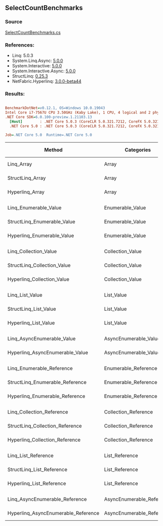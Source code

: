 ﻿## SelectCountBenchmarks

### Source
[SelectCountBenchmarks.cs](../NetFabric.Hyperlinq.Benchmarks/Benchmarks/SelectCountBenchmarks.cs)

### References:
- Linq: 5.0.3
- System.Linq.Async: [5.0.0](https://www.nuget.org/packages/System.Linq.Async/5.0.0)
- System.Interactive: [5.0.0](https://www.nuget.org/packages/System.Interactive/5.0.0)
- System.Interactive.Async: [5.0.0](https://www.nuget.org/packages/System.Interactive.Async/5.0.0)
- StructLinq: [0.25.3](https://www.nuget.org/packages/StructLinq/0.25.3)
- NetFabric.Hyperlinq: [3.0.0-beta44](https://www.nuget.org/packages/NetFabric.Hyperlinq/3.0.0-beta44)

### Results:
``` ini

BenchmarkDotNet=v0.12.1, OS=Windows 10.0.19043
Intel Core i7-7567U CPU 3.50GHz (Kaby Lake), 1 CPU, 4 logical and 2 physical cores
.NET Core SDK=6.0.100-preview.1.21103.13
  [Host]        : .NET Core 5.0.3 (CoreCLR 5.0.321.7212, CoreFX 5.0.321.7212), X64 RyuJIT
  .NET Core 5.0 : .NET Core 5.0.3 (CoreCLR 5.0.321.7212, CoreFX 5.0.321.7212), X64 RyuJIT

Job=.NET Core 5.0  Runtime=.NET Core 5.0  

```
|                              Method |                Categories | Count |         Mean |      Error |     StdDev | Ratio |  Gen 0 | Gen 1 | Gen 2 | Allocated |
|------------------------------------ |-------------------------- |------ |-------------:|-----------:|-----------:|------:|-------:|------:|------:|----------:|
|                          Linq_Array |                     Array |   100 |   198.220 ns |  0.6773 ns |  0.6336 ns |  1.00 | 0.0229 |     - |     - |      48 B |
|                    StructLinq_Array |                     Array |   100 |    10.184 ns |  0.0197 ns |  0.0164 ns |  0.05 |      - |     - |     - |         - |
|                     Hyperlinq_Array |                     Array |   100 |    15.412 ns |  0.0319 ns |  0.0283 ns |  0.08 |      - |     - |     - |         - |
|                                     |                           |       |              |            |            |       |        |       |       |           |
|               Linq_Enumerable_Value |          Enumerable_Value |   100 |   790.965 ns |  2.4941 ns |  2.2110 ns |  1.00 | 0.0420 |     - |     - |      88 B |
|         StructLinq_Enumerable_Value |          Enumerable_Value |   100 |   761.327 ns |  2.2745 ns |  1.7758 ns |  0.96 | 0.0153 |     - |     - |      32 B |
|          Hyperlinq_Enumerable_Value |          Enumerable_Value |   100 |   146.856 ns |  0.2308 ns |  0.2046 ns |  0.19 |      - |     - |     - |         - |
|                                     |                           |       |              |            |            |       |        |       |       |           |
|               Linq_Collection_Value |          Collection_Value |   100 |   791.787 ns |  2.1413 ns |  1.8982 ns |  1.00 | 0.0420 |     - |     - |      88 B |
|         StructLinq_Collection_Value |          Collection_Value |   100 |   806.411 ns |  3.3071 ns |  2.9317 ns |  1.02 | 0.0153 |     - |     - |      32 B |
|          Hyperlinq_Collection_Value |          Collection_Value |   100 |    16.205 ns |  0.0335 ns |  0.0314 ns |  0.02 |      - |     - |     - |         - |
|                                     |                           |       |              |            |            |       |        |       |       |           |
|                     Linq_List_Value |                List_Value |   100 |   388.335 ns |  1.5311 ns |  1.4322 ns |  1.00 | 0.0267 |     - |     - |      56 B |
|               StructLinq_List_Value |                List_Value |   100 |    10.448 ns |  0.0232 ns |  0.0206 ns |  0.03 |      - |     - |     - |         - |
|                Hyperlinq_List_Value |                List_Value |   100 |     9.561 ns |  0.0320 ns |  0.0283 ns |  0.02 |      - |     - |     - |         - |
|                                     |                           |       |              |            |            |       |        |       |       |           |
|          Linq_AsyncEnumerable_Value |     AsyncEnumerable_Value |   100 | 8,558.331 ns | 30.3258 ns | 28.3667 ns |  1.00 | 0.0458 |     - |     - |     104 B |
|     Hyperlinq_AsyncEnumerable_Value |     AsyncEnumerable_Value |   100 | 1,207.574 ns |  2.9260 ns |  2.4434 ns |  0.14 |      - |     - |     - |         - |
|                                     |                           |       |              |            |            |       |        |       |       |           |
|           Linq_Enumerable_Reference |      Enumerable_Reference |   100 |   550.957 ns |  2.0793 ns |  1.9450 ns |  1.00 | 0.0420 |     - |     - |      88 B |
|     StructLinq_Enumerable_Reference |      Enumerable_Reference |   100 |   547.387 ns |  3.0914 ns |  2.8917 ns |  0.99 | 0.0153 |     - |     - |      32 B |
|      Hyperlinq_Enumerable_Reference |      Enumerable_Reference |   100 |   259.798 ns |  0.8359 ns |  0.6980 ns |  0.47 | 0.0153 |     - |     - |      32 B |
|                                     |                           |       |              |            |            |       |        |       |       |           |
|           Linq_Collection_Reference |      Collection_Reference |   100 |   597.908 ns |  1.6524 ns |  1.5457 ns | 1.000 | 0.0420 |     - |     - |      88 B |
|     StructLinq_Collection_Reference |      Collection_Reference |   100 |   545.517 ns |  1.9988 ns |  1.8697 ns | 0.912 | 0.0153 |     - |     - |      32 B |
|      Hyperlinq_Collection_Reference |      Collection_Reference |   100 |     4.182 ns |  0.0329 ns |  0.0292 ns | 0.007 |      - |     - |     - |         - |
|                                     |                           |       |              |            |            |       |        |       |       |           |
|                 Linq_List_Reference |            List_Reference |   100 |   431.165 ns |  1.2621 ns |  0.9854 ns |  1.00 | 0.0267 |     - |     - |      56 B |
|           StructLinq_List_Reference |            List_Reference |   100 |   534.272 ns |  2.3511 ns |  2.0842 ns |  1.24 | 0.0153 |     - |     - |      32 B |
|            Hyperlinq_List_Reference |            List_Reference |   100 |     9.931 ns |  0.0424 ns |  0.0354 ns |  0.02 |      - |     - |     - |         - |
|                                     |                           |       |              |            |            |       |        |       |       |           |
|      Linq_AsyncEnumerable_Reference | AsyncEnumerable_Reference |   100 | 8,927.773 ns | 35.8253 ns | 33.5110 ns |  1.00 | 0.0458 |     - |     - |     104 B |
| Hyperlinq_AsyncEnumerable_Reference | AsyncEnumerable_Reference |   100 | 1,797.694 ns |  4.0443 ns |  3.5852 ns |  0.20 | 0.0191 |     - |     - |      40 B |
